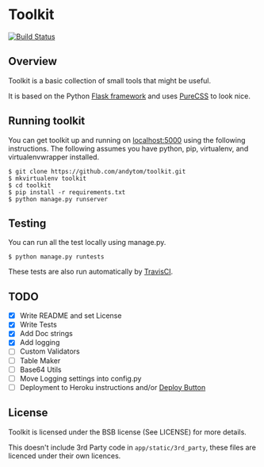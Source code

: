 # Toolkit
[![Build Status](https://travis-ci.org/andytom/toolkit.svg?branch=master)](https://travis-ci.org/andytom/toolkit)


## Overview
Toolkit is a basic collection of small tools that might be useful.

It is based on the Python [Flask framework](http://flask.pocoo.org/) and uses
[PureCSS](http://purecss.io/) to look nice.


## Running toolkit
You can get toolkit up and running on [localhost:5000](http://localhost:5000/)
using the following instructions. The following assumes you have python,
pip, virtualenv, and virtualenvwrapper installed.

~~~
$ git clone https://github.com/andytom/toolkit.git
$ mkvirtualenv toolkit
$ cd toolkit
$ pip install -r requirements.txt
$ python manage.py runserver
~~~


## Testing
You can run all the test locally using manage.py.

~~~
$ python manage.py runtests
~~~

These tests are also run automatically by [TravisCI](https://travis-ci.org/andytom/toolkit).


## TODO
- [x] Write README and set License
- [x] Write Tests
- [x] Add Doc strings
- [x] Add logging
- [ ] Custom Validators
 - [ ] Table Maker
 - [ ] Base64 Utils
- [ ] Move Logging settings into config.py
- [ ] Deployment to Heroku instructions and/or [Deploy Button](https://devcenter.heroku.com/articles/heroku-button)

## License
Toolkit is licensed under the BSB license (See LICENSE) for more details.

This doesn't include 3rd Party code in ```app/static/3rd_party```, these files
are licenced under their own licences.
